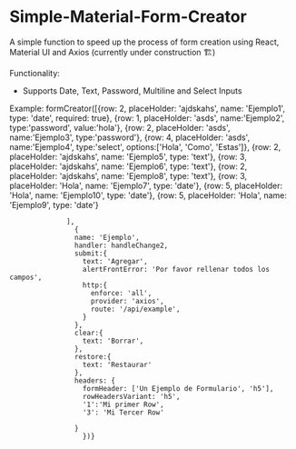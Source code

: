 # Simple-Material-Form-Creator
A simple function to speed up the process of form creation using React, Material UI and Axios (currently under construction 🏗)

Functionality:
- Supports Date, Text, Password, Multiline and Select Inputs

Example:
formCreator([{row: 2, placeHolder: 'ajdskahs', name: 'Ejemplo1', type: 'date', required: true}, 
                    {row: 1, placeHolder: 'asds', name:'Ejemplo2', type:'password', value:'hola'},
                    {row: 2, placeHolder: 'asds', name:'Ejemplo3', type:'password'},
                    {row: 4, placeHolder: 'asds', name:'Ejemplo4', type:'select', options:['Hola', 'Como', 'Estas']}, 
                    {row: 2, placeHolder: 'ajdskahs', name: 'Ejemplo5', type: 'text'},
                    {row: 3, placeHolder: 'ajdskahs', name: 'Ejemplo6', type: 'text'},
                    {row: 2, placeHolder: 'ajdskahs', name: 'Ejemplo8', type: 'text'},
                    {row: 3, placeHolder: 'Hola', name: 'Ejemplo7', type: 'date'},
                    {row: 5, placeHolder: 'Hola', name: 'Ejemplo10', type: 'date'},
                    {row: 5, placeHolder: 'Hola', name: 'Ejemplo9', type: 'date'}

                  ], 
                    {
                    name: 'Ejemplo', 
                    handler: handleChange2,
                    submit:{
                      text: 'Agregar',
                      alertFrontError: 'Por favor rellenar todos los campos',
                      http:{
                        enforce: 'all',
                        provider: 'axios',
                        route: '/api/example',
                      }
                    },
                    clear:{
                      text: 'Borrar',
                    },
                    restore:{
                      text: 'Restaurar'
                    },
                    headers: {
                      formHeader: ['Un Ejemplo de Formulario', 'h5'],
                      rowHeadersVariant: 'h5',
                      '1':'Mi primer Row',
                      '3': 'Mi Tercer Row' 
                      
                    }
                      })}
